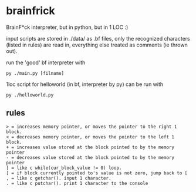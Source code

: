 # brainfrick
BrainF*ck interpreter, but in python, but in 1 LOC :)

input scripts are stored in ./data/ as .bf files, only the recognized characters (listed in rules) are read in, everything else treated as comments (ie thrown out).

run the 'good' bf interpreter with
```
py ./main.py [filname]
```
1loc script for helloworld (in bf, interpreter by py) can be run with
```
py ./helloworld.py
```


## rules
```
> = increases memory pointer, or moves the pointer to the right 1 block.
< = decreases memory pointer, or moves the pointer to the left 1 block.
+ = increases value stored at the block pointed to by the memory pointer
- = decreases value stored at the block pointed to by the memory pointer
[ = like c while(cur_block_value != 0) loop.
] = if block currently pointed to's value is not zero, jump back to [
, = like c getchar(). input 1 character.
. = like c putchar(). print 1 character to the console
```